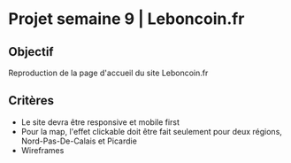 # Projet semaine 9 | Leboncoin.fr

## Objectif

Reproduction de la page d'accueil du site Leboncoin.fr

## Critères

* Le site devra être responsive et mobile first
* Pour la map, l'effet clickable doit être fait seulement pour deux régions, Nord-Pas-De-Calais et Picardie
* Wireframes
